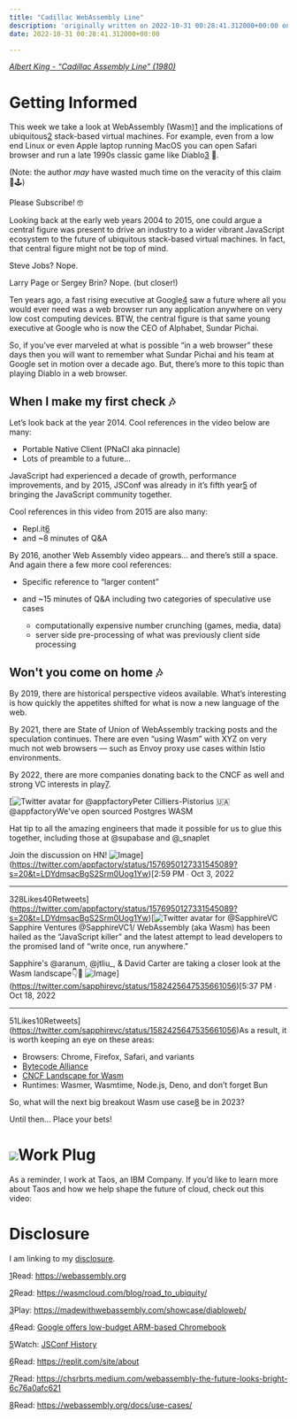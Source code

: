```yaml
---
title: "Cadillac WebAssembly Line"
description: 'originally written on 2022-10-31 00:28:41.312000+00:00 on LAMP with vi, WordPress, Jekyll, Gatsby Cloud, Netlify, Revue, Substack, or Buttondown'
date: 2022-10-31 00:28:41.312000+00:00

---
```


*[Albert King - “Cadillac Assembly Line” (1980)](https://www.youtube.com/watch?v=7bdtuOJycFQ)*

Getting Informed
================

This week we take a look at WebAssembly (Wasm)[1](#footnote-1) and the implications of ubiquitous[2](#footnote-2) stack-based virtual machines. For example, even from a low end Linux or even Apple laptop running MacOS you can open Safari browser and run a late 1990s classic game like Diablo[3](#footnote-3) 🤯. 

(Note: the author *may* have wasted much time on the veracity of this claim 🤣🕹️)

Please Subscribe! 🤓

Looking back at the early web years 2004 to 2015, one could argue a central figure was present to drive an industry to a wider vibrant JavaScript ecosystem to the future of ubiquitous stack-based virtual machines. In fact, that central figure might not be top of mind.

Steve Jobs? Nope.

Larry Page or Sergey Brin? Nope. (but closer!)

Ten years ago, a fast rising executive at Google[4](#footnote-4) saw a future where all you would ever need was a web browser run any application anywhere on very low cost computing devices. BTW, the central figure is that same young executive at Google who is now the CEO of Alphabet, Sundar Pichai.

So, if you’ve ever marveled at what is possible “in a web browser” these days then you will want to remember what Sundar Pichai and his team at Google set in motion over a decade ago. But, there’s more to this topic than playing Diablo in a web browser.

When I make my first check 🎶
----------------------------

Let’s look back at the year 2014. Cool references in the video below are many:

* Portable Native Client (PNaCl aka pinnacle)
* Lots of preamble to a future…

JavaScript had experienced a decade of growth, performance improvements, and by 2015, JSConf was already in it’s fifth year[5](#footnote-5) of bringing the JavaScript community together.

Cool references in this video from 2015 are also many:

* Repl.it[6](#footnote-6)
* and ~8 minutes of Q&A

By 2016, another Web Assembly video appears… and there’s still a space. And again there a few more cool references:

* Specific reference to “larger content”
* and ~15 minutes of Q&A including two categories of speculative use cases


	+ computationally expensive number crunching (games, media, data)
	+ server side pre-processing of what was previously client side processing

Won't you come on home 🎶
------------------------

By 2019, there are historical perspective videos available. What’s interesting is how quickly the appetites shifted for what is now a new language of the web.

By 2021, there are State of Union of WebAssembly tracking posts and the speculation continues. There are even “using Wasm” with XYZ on very much not web browsers — such as Envoy proxy use cases within Istio environments.

By 2022, there are more companies donating back to the CNCF as well and strong VC interests in play[7](#footnote-7).

[![Twitter avatar for @appfactory](https://substackcdn.com/image/twitter_name/w_96/appfactory.jpg)Peter Cilliers-Pistorius 🇺🇦 @appfactoryWe've open sourced Postgres WASM

Hat tip to all the amazing engineers that made it possible for us to glue this together, including those at @supabase and @\_snaplet 

Join the discussion on HN! ![Image](https://pbs.substack.com/media/FeJzOEMWYAMfBTV.jpg)](https://twitter.com/appfactory/status/1576950127331545089?s=20&t=LDYdmsacBgS2Srm0Uog1Yw)[2:59 PM ∙ Oct 3, 2022

---

328Likes40Retweets](https://twitter.com/appfactory/status/1576950127331545089?s=20&t=LDYdmsacBgS2Srm0Uog1Yw)[![Twitter avatar for @SapphireVC](https://substackcdn.com/image/twitter_name/w_96/SapphireVC.jpg)Sapphire Ventures @SapphireVC1/ WebAssembly (aka Wasm) has been hailed as the “JavaScript killer” and the latest attempt to lead developers to the promised land of “write once, run anywhere."

Sapphire's @aranum, @jtliu\_, & David Carter are taking a closer look at the Wasm landscape👇👀 ![Image](https://pbs.substack.com/media/FfXnBjuXwAI8qDs.jpg)](https://twitter.com/sapphirevc/status/1582425647535661056)[5:37 PM ∙ Oct 18, 2022

---

51Likes10Retweets](https://twitter.com/sapphirevc/status/1582425647535661056)As a result, it is worth keeping an eye on these areas:

* Browsers: Chrome, Firefox, Safari, and variants
* [Bytecode Alliance](https://bytecodealliance.org)
* [CNCF Landscape for Wasm](https://landscape.cncf.io/wasm)
* Runtimes: Wasmer, Wasmtime, Node.js, Deno, and don’t forget Bun

So, what will the next big breakout Wasm use case[8](#footnote-8) be in 2023? 

Until then… Place your bets!

[![](https://bucketeer-e05bbc84-baa3-437e-9518-adb32be77984.s3.amazonaws.com/public/images/1b00771e-8d75-4122-85ae-f087b515e902_940x788.png)](https://substackcdn.com/image/fetch/f_auto,q_auto:good,fl_progressive:steep/https%3A%2F%2Fbucketeer-e05bbc84-baa3-437e-9518-adb32be77984.s3.amazonaws.com%2Fpublic%2Fimages%2F1b00771e-8d75-4122-85ae-f087b515e902_940x788.png)Work Plug
=========

As a reminder, I work at Taos, an IBM Company. If you’d like to learn more about Taos and how we help shape the future of cloud, check out this video: 

Disclosure
==========

I am linking to my [disclosure](https://jaycuthrell.com/disclosure/?utm_campaign=Fudge%20Sunday&utm_medium=email&utm_source=Revue%20newsletter).

[1](#footnote-anchor-1)Read: <https://webassembly.org>

[2](#footnote-anchor-2)Read: <https://wasmcloud.com/blog/road_to_ubiquity/>

[3](#footnote-anchor-3)Play: <https://madewithwebassembly.com/showcase/diabloweb/>

[4](#footnote-anchor-4)Read: [Google offers low-budget ARM-based Chromebook](https://web.archive.org/web/20121018212316/http://news.cnet.com/8301-1023_3-57534803-93/google-offers-low-budget-arm-based-chromebook/)

[5](#footnote-anchor-5)Watch: [JSConf History](https://videos.elastic.co/watch/2YjKwpPx6MUREm6ZsdWy8Q?chapter=1)

[6](#footnote-anchor-6)Read: <https://replit.com/site/about>

[7](#footnote-anchor-7)Read: <https://chsrbrts.medium.com/webassembly-the-future-looks-bright-6c76a0afc621>

[8](#footnote-anchor-8)Read: <https://webassembly.org/docs/use-cases/>

